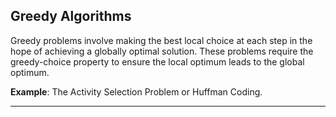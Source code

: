 ## Greedy Algorithms

Greedy problems involve making the best local choice at each step in the hope of achieving a globally optimal solution. These problems require the greedy-choice property to ensure the local optimum leads to the global optimum.

**Example**: The Activity Selection Problem or Huffman Coding.

---
